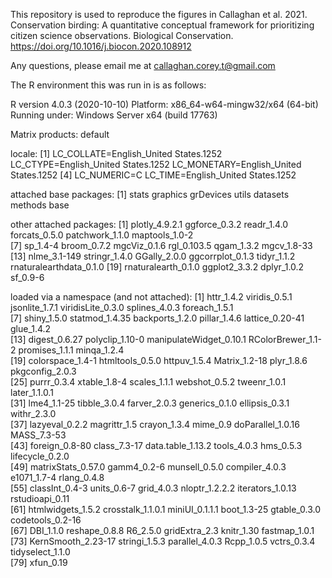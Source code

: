 This repository is used to reproduce the figures in Callaghan et al. 2021. Conservation birding: A quantitative conceptual framework for prioritizing citizen science observations. Biological Conservation. https://doi.org/10.1016/j.biocon.2020.108912

Any questions, please email me at callaghan.corey.t@gmail.com

The R environment this was run in is as follows:

R version 4.0.3 (2020-10-10)
Platform: x86_64-w64-mingw32/x64 (64-bit)
Running under: Windows Server x64 (build 17763)

Matrix products: default

locale:
[1] LC_COLLATE=English_United States.1252  LC_CTYPE=English_United States.1252    LC_MONETARY=English_United States.1252
[4] LC_NUMERIC=C                           LC_TIME=English_United States.1252    

attached base packages:
[1] stats     graphics  grDevices utils     datasets  methods   base     

other attached packages:
 [1] plotly_4.9.2.1          ggforce_0.3.2           readr_1.4.0             forcats_0.5.0           patchwork_1.1.0         maptools_1.0-2         
 [7] sp_1.4-4                broom_0.7.2             mgcViz_0.1.6            rgl_0.103.5             qgam_1.3.2              mgcv_1.8-33            
[13] nlme_3.1-149            stringr_1.4.0           GGally_2.0.0            ggcorrplot_0.1.3        tidyr_1.1.2             rnaturalearthdata_0.1.0
[19] rnaturalearth_0.1.0     ggplot2_3.3.2           dplyr_1.0.2             sf_0.9-6               

loaded via a namespace (and not attached):
 [1] httr_1.4.2              viridis_0.5.1           jsonlite_1.7.1          viridisLite_0.3.0       splines_4.0.3           foreach_1.5.1          
 [7] shiny_1.5.0             statmod_1.4.35          backports_1.2.0         pillar_1.4.6            lattice_0.20-41         glue_1.4.2             
[13] digest_0.6.27           polyclip_1.10-0         manipulateWidget_0.10.1 RColorBrewer_1.1-2      promises_1.1.1          minqa_1.2.4            
[19] colorspace_1.4-1        htmltools_0.5.0         httpuv_1.5.4            Matrix_1.2-18           plyr_1.8.6              pkgconfig_2.0.3        
[25] purrr_0.3.4             xtable_1.8-4            scales_1.1.1            webshot_0.5.2           tweenr_1.0.1            later_1.1.0.1          
[31] lme4_1.1-25             tibble_3.0.4            farver_2.0.3            generics_0.1.0          ellipsis_0.3.1          withr_2.3.0            
[37] lazyeval_0.2.2          magrittr_1.5            crayon_1.3.4            mime_0.9                doParallel_1.0.16       MASS_7.3-53            
[43] foreign_0.8-80          class_7.3-17            data.table_1.13.2       tools_4.0.3             hms_0.5.3               lifecycle_0.2.0        
[49] matrixStats_0.57.0      gamm4_0.2-6             munsell_0.5.0           compiler_4.0.3          e1071_1.7-4             rlang_0.4.8            
[55] classInt_0.4-3          units_0.6-7             grid_4.0.3              nloptr_1.2.2.2          iterators_1.0.13        rstudioapi_0.11        
[61] htmlwidgets_1.5.2       crosstalk_1.1.0.1       miniUI_0.1.1.1          boot_1.3-25             gtable_0.3.0            codetools_0.2-16       
[67] DBI_1.1.0               reshape_0.8.8           R6_2.5.0                gridExtra_2.3           knitr_1.30              fastmap_1.0.1          
[73] KernSmooth_2.23-17      stringi_1.5.3           parallel_4.0.3          Rcpp_1.0.5              vctrs_0.3.4             tidyselect_1.1.0       
[79] xfun_0.19              
